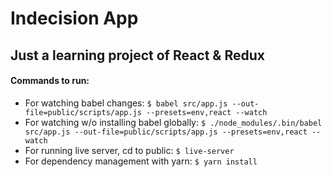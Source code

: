 # Indecision App
## Just a learning project of React & Redux

#### Commands to run:
* For watching babel changes: `$ babel src/app.js --out-file=public/scripts/app.js --presets=env,react --watch`
* For watching w/o installing babel globally: `$ ./node_modules/.bin/babel src/app.js --out-file=public/scripts/app.js --presets=env,react --watch`
* For running live server, cd to public: `$ live-server`
* For dependency management with yarn: `$ yarn install`